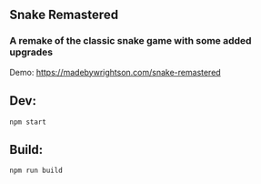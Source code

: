 ## Snake Remastered

### A remake of the classic snake game with some added upgrades

Demo: https://madebywrightson.com/snake-remastered

## Dev:
    
`npm start`

## Build:

`npm run build`